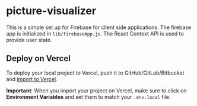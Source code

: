 # picture-visualizer

This is a simple set up for Firebase for client side applications. The firebase app is initialized in `lib/firebaseApp.js`. The React Context API is used to provide user state.

## Deploy on Vercel

To deploy your local project to Vercel, push it to GitHub/GitLab/Bitbucket and [import to Vercel](https://vercel.com/new?utm_source=github&utm_medium=readme&utm_campaign=next-example).

**Important**: When you import your project on Vercel, make sure to click on **Environment Variables** and set them to match your `.env.local` file.
